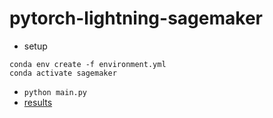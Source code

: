 # pytorch-lightning-sagemaker
* setup
```
conda env create -f environment.yml
conda activate sagemaker
```
* `python main.py`
* [results](https://wandb.ai/dertilo/mnist)